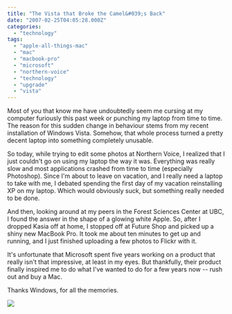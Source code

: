 ```yaml
---
title: "The Vista that Broke the Camel&#039;s Back"
date: "2007-02-25T04:05:28.000Z"
categories: 
  - "technology"
tags: 
  - "apple-all-things-mac"
  - "mac"
  - "macbook-pro"
  - "microsoft"
  - "northern-voice"
  - "technology"
  - "upgrade"
  - "vista"
---
```


Most of you that know me have undoubtedly seem me cursing at my computer furiously this past week or punching my laptop from time to time. The reason for this sudden change in behaviour stems from my recent installation of Windows Vista. Somehow, that whole process turned a pretty decent laptop into something completely unusable.

So today, while trying to edit some photos at Northern Voice, I realized that I just couldn't go on using my laptop the way it was. Everything was really slow and most applications crashed from time to time (especially Photoshop). Since I'm about to leave on vacation, and I really need a laptop to take with me, I debated spending the first day of my vacation reinstalling XP on my laptop. Which would obviously suck, but something really needed to be done.

And then, looking around at my peers in the Forest Sciences Center at UBC, I found the answer in the shape of a glowing white Apple. So, after I dropped Kasia off at home, I stopped off at Future Shop and picked up a shiny new MacBook Pro. It took me about ten minutes to get up and running, and I just finished uploading a few photos to Flickr with it.

It's unfortunate that Microsoft spent five years working on a product that really isn't that impressive, at least in my eyes. But thankfully, their product finally inspired me to do what I've wanted to do for a few years now -- rush out and buy a Mac.

Thanks Windows, for all the memories.

![](http://farm1.static.flickr.com/150/401463647_45bf663dde.jpg?v=0)
